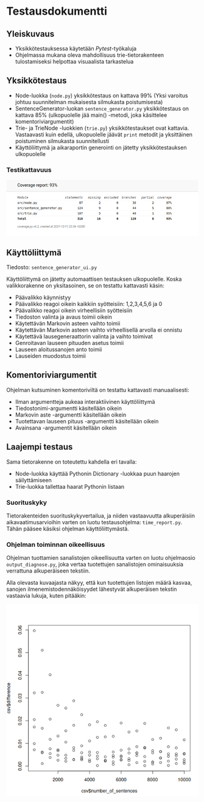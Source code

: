 # Testausdokumentti

## Yleiskuvaus

* Yksikkötestauksessa käytetään *Pytest*-työkaluja
* Ohjelmassa mukana oleva mahdollisuus trie-tietorakenteen tulostamiseksi helpottaa visuaalista tarkastelua

## Yksikkötestaus
* Node-luokka (```node.py```) yksikkötestaus on kattava 99% (Yksi varoitus johtuu suunnitelman mukaisesta silmukasta poistumisesta)
* SentenceGenerator-luokan ```sentence_generator.py``` yksikkötestaus on kattava 85% (ulkopuolelle jää main() -metodi, joka käsittelee komentoriviargumentit)
* Trie- ja TrieNode -luokkien (```trie.py```) yksikkötestaukset ovat kattavia. Vastaavasti kuin edellä, ulkopuolelle jäävät ```print``` metodit ja yksittäinen poistuminen silmukasta suunnitellusti
* Käyttöliittymä ja aikaraportin generointi on jätetty yksikkötestauksen ulkopuolelle

### Testikattavuus
![coverage report](https://github.com/jatufin/lausegeneraattori/blob/master/dokumentaatio/coverage_report.png)

## Käyttöliittymä

Tiedosto: ```sentence_generator_ui.py ```

Käyttöliittymä on jätetty automaattisen testauksen ulkopuolelle. Koska valikkorakenne on yksitasoinen, se on testattu kattavasti käsin:
* Päävalikko käynnistyy
* Päävalikko reagoi oikein kaikkiin syötteisiin: 1,2,3,4,5,6 ja 0
* Päävalikko reagoi oikein virheellisiin syötteisiin
* Tiedoston valinta ja avaus toimii oikein
* Käytettävän Markovin asteen vaihto toimii
* Käytettävän Markovin asteen vaihto virheellisellä arvolla ei onnistu
* Käytettävä lausegeneraattorin valinta ja vaihto toimivat
* Genroitavan lauseen pituuden asetus toimii
* Lauseen aloitussanojen anto toimii
* Lauseiden muodostus toimii

## Komentoriviargumentit

Ohjelman kutsuminen komentoriviltä on testattu kattavasti manuaalisesti:
* Ilman argumentteja aukeaa interaktiivinen käyttöliittymä
* Tiedostonimi-argumentti käsitellään oikein
* Markovin aste -argumentti käsitellään oikein
* Tuotettavan lauseen pituus -argumentti käsitellään oikein
* Avainsana -argumentit käsitellään oikein

## Laajempi testaus

Sama tietorakenne on toteutettu kahdella eri tavalla:
* Node-luokka käyttää Pythonin Dictionary -luokkaa puun haarojen säilyttämiseen
* Trie-luokka tallettaa haarat Pythonin listaan

### Suorituskyky

Tietorakenteiden suorituskykyvertailua, ja niiden vastaavuutta alkuperäisiin aikavaatimusarvioihin varten on luotu testausohjelma: ```time_report.py```. Tähän pääsee käsiksi ohjelman käyttöliittymästä.

### Ohjelman toiminnan oikeellisuus

Ohjelman tuottamien sanalistojen oikeellisuutta varten on luotu ohjelmaosio ```output_diagnose.py```, joka vertaa tuotettujen sanalistojen ominaisuuksia verrattuna alkuperäiseen tekstiin.

Alla olevasta kuvaajasta näkyy, että kun tuotettujen listojen määrä kasvaa, sanojen ilmenemistodennäköisyydet lähestyvät alkuperäisen tekstin vastaavia lukuja, kuten pitääkin:

![Kuvaaja](https://github.com/jatufin/lausegeneraattori/blob/master/dokumentaatio/output_diagnose_plot.png)




